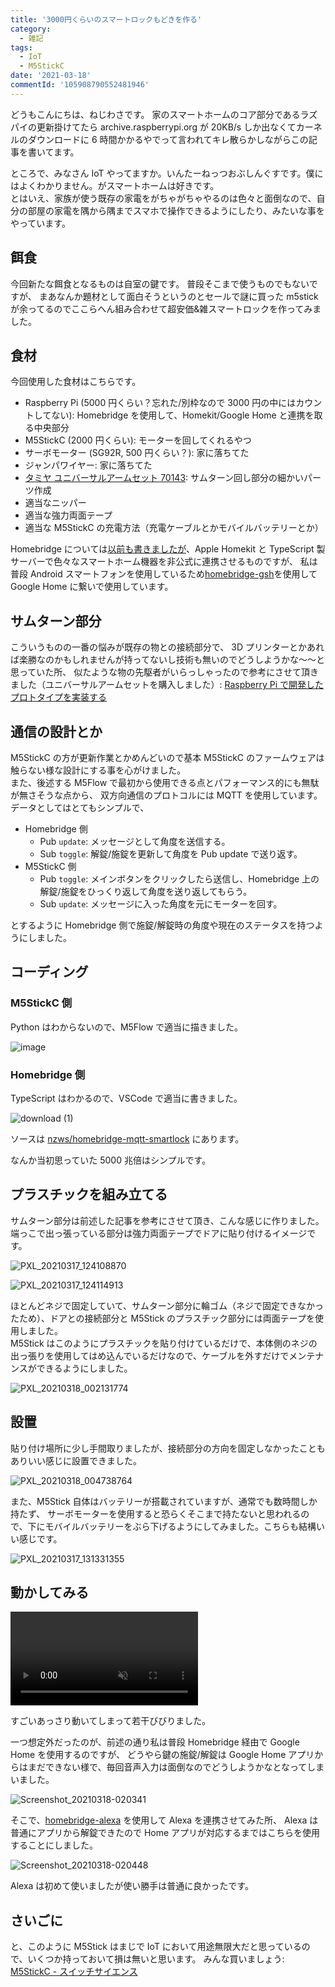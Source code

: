 ```yaml
---
title: '3000円くらいのスマートロックもどきを作る'
category:
  - 雑記
tags:
  - IoT
  - M5StickC
date: '2021-03-18'
commentId: '105908790552481946'
---
```


どうもこんにちは、ねじわさです。
家のスマートホームのコア部分であるラズパイの更新掛けてたら archive.raspberrypi.org が 20KB/s しか出なくてカーネルのダウンロードに 6 時間かかるやでって言われてキレ散らかしながらこの記事を書いてます。

ところで、みなさん IoT やってますか。いんたーねっつおぶしんぐすです。僕にはよくわかりません。がスマートホームは好きです。  
とはいえ、家族が使う既存の家電をがちゃがちゃやるのは色々と面倒なので、自分の部屋の家電を隅から隅までスマホで操作できるようにしたり、みたいな事をやっています。

## 餌食

今回新たな餌食となるものは自室の鍵です。
普段そこまで使うものでもないですが、
まあなんか題材として面白そうというのとセールで謎に買った m5stick が余ってるのでここらへん組み合わせて超安価&雑スマートロックを作ってみました。

## 食材

今回使用した食材はこちらです。

- Raspberry Pi (5000 円くらい？忘れた/別枠なので 3000 円の中にはカウントしてない): Homebridge を使用して、Homekit/Google Home と連携を取る中央部分
- M5StickC (2000 円くらい): モーターを回してくれるやつ
- サーボモーター (SG92R, 500 円くらい？): 家に落ちてた
- ジャンパワイヤー: 家に落ちてた
- [タミヤ ユニバーサルアームセット 70143](https://www.yodobashi.com/product/100000001001083273/): サムターン回し部分の細かいパーツ作成
- 適当なニッパー
- 適当な強力両面テープ
- 適当な M5StickC の充電方法（充電ケーブルとかモバイルバッテリーとか）

Homebridge については[以前も書きましたが](/blog/202011-homebridge)、Apple Homekit と TypeScript 製サーバーで色々なスマートホーム機器を非公式に連携させるものですが、
私は普段 Android スマートフォンを使用しているため[homebridge-gsh](https://npm.im/homebridge-gsh)を使用して Google Home に繋いで使用しています。

## サムターン部分

こういうものの一番の悩みが既存の物との接続部分で、
3D プリンターとかあれば楽勝なのかもしれませんが持ってないし技術も無いのでどうしようかな～～と思っていた所、
似たような物の先駆者がいらっしゃったので参考にさせて頂きました（ユニバーサルアームセットを購入しました）: [Raspberry Pi で開発したプロトタイプを実装する](https://qiita.com/undo0530/items/a444fa9e10bc060334ad)

## 通信の設計とか

M5StickC の方が更新作業とかめんどいので基本 M5StickC のファームウェアは触らない様な設計にする事を心がけました。  
また、後述する M5Flow で最初から使用できる点とパフォーマンス的にも無駄が無さそうな点から、
双方向通信のプロトコルには MQTT を使用しています。  
データとしてはとてもシンプルで、

- Homebridge 側
  - Pub `update`: メッセージとして角度を送信する。
  - Sub `toggle`: 解錠/施錠を更新して角度を Pub update で送り返す。
- M5StickC 側
  - Pub `toggle`: メインボタンをクリックしたら送信し、Homebridge 上の解錠/施錠をひっくり返して角度を送り返してもらう。
  - Sub `update`: メッセージに入った角度を元にモーターを回す。

とするように Homebridge 側で施錠/解錠時の角度や現在のステータスを持つようにしました。

## コーディング

### M5StickC 側

Python はわからないので、M5Flow で適当に描きました。

![image](https://user-images.githubusercontent.com/14953122/111572197-839b7600-87eb-11eb-831b-424b24c9b1aa.png)

### Homebridge 側

TypeScript はわかるので、VSCode で適当に書きました。

![download (1)](https://user-images.githubusercontent.com/14953122/111568748-a5452f00-87e4-11eb-94b8-d668b33c5773.png)

ソースは [nzws/homebridge-mqtt-smartlock](https://github.com/nzws/homebridge-mqtt-smartlock) にあります。

なんか当初思っていた 5000 兆倍はシンプルです。

## プラスチックを組み立てる

サムターン部分は前述した記事を参考にさせて頂き、こんな感じに作りました。
端っこで出っ張っている部分は強力両面テープでドアに貼り付けるイメージです。

![PXL_20210317_124108870](https://user-images.githubusercontent.com/14953122/111568807-c574ee00-87e4-11eb-88b1-74ed2e75e443.jpg)

![PXL_20210317_124114913](https://user-images.githubusercontent.com/14953122/111568814-c86fde80-87e4-11eb-9da5-ed5a8724f00c.jpg)

ほとんどネジで固定していて、サムターン部分に輪ゴム（ネジで固定できなかったため）、ドアとの接続部分と M5Stick のプラスチック部分には両面テープを使用しました。  
M5Stick はこのようにプラスチックを貼り付けているだけで、本体側のネジの出っ張りを使用してはめ込んでいるだけなので、ケーブルを外すだけでメンテナンスができるようにしました。

![PXL_20210318_002131774](https://user-images.githubusercontent.com/14953122/111568831-ce65bf80-87e4-11eb-90b6-d926305808e6.jpg)

## 設置

貼り付け場所に少し手間取りましたが、接続部分の方向を固定しなかったこともありいい感じに設置できました。

![PXL_20210318_004738764](https://user-images.githubusercontent.com/14953122/111568847-d6256400-87e4-11eb-8024-c1f03ae971c8.jpg)

また、M5Stick 自体はバッテリーが搭載されていますが、通常でも数時間しか持たず、
サーボモーターを使用すると恐らくそこまで持たないと思われるので、下にモバイルバッテリーをぶら下げるようにしてみました。こちらも結構いい感じです。

![PXL_20210317_131331355](https://user-images.githubusercontent.com/14953122/111568858-db82ae80-87e4-11eb-8fd8-8fd622de6927.jpg)

## 動かしてみる

<video controls muted>
    <source src="https://user-images.githubusercontent.com/14953122/111568869-e1788f80-87e4-11eb-85d2-0dbd7b523b2e.mp4"
            type="video/mp4">
</video>

すごいあっさり動いてしまって若干びびりました。

一つ想定外だったのが、前述の通り私は普段 Homebridge 経由で Google Home を使用するのですが、
どうやら鍵の施錠/解錠は Google Home アプリからはまだできない様で、毎回音声入力は面倒なのでどうしようかなとなってしまいました。

![Screenshot_20210318-020341](https://user-images.githubusercontent.com/14953122/111568882-e9d0ca80-87e4-11eb-8ec6-9774800e992a.jpg)

そこで、[homebridge-alexa](https://github.com/NorthernMan54/homebridge-alexa) を使用して Alexa を連携させてみた所、
Alexa は普通にアプリから解錠できたので Home アプリが対応するまではこちらを使用することにしました。

![Screenshot_20210318-020448](https://user-images.githubusercontent.com/14953122/111568892-f1906f00-87e4-11eb-8830-7c07ff7e064d.jpg)

Alexa は初めて使いましたが使い勝手は普通に良かったです。

## さいごに

と、このように M5Stick はまじで IoT において用途無限大だと思っているので、いくつか持っておいて損は無いと思います。
みんな買いましょう: [M5StickC - スイッチサイエンス](https://www.switch-science.com/catalog/5517/)
